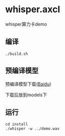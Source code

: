 # whisper.axcl

whisper算力卡demo  

## 编译
```
./build.sh
```

## 预编译模型

预编译模型下载([Baidu](https://pan.baidu.com/s/1tOHVMZCin0A68T5HmKRJyg?pwd=axyz))  

下载后放到models下  


## 运行

```
cd install
./whisper -w ../demo.wav
```